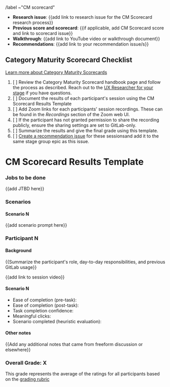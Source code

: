 <!--
 
Title should be: Category Maturity Scorecard - {{Stage Group}} FY{{YY}}-Q{{quarter number}} - {{Title or Description of the Evaluated Workflow / JTBD}}
(e.g. “Category Maturity Scorecard - Create:Source Code FY21-Q1 - Obtaining screenshots from testing artifacts)

This template is meant to document results from Category Maturity Scorecard user interview sessions.

If this CM Scorecard is related to an OKR, append ~OKR to the /label quick action below to automatically add the 'OKR' label.

-->

/label ~"CM scorecard" 

- **Research issue**: {{add link to research issue for the CM Scorecard research process}}
- **Previous score and scorecard**: {{if applicable, add CM Scorecard score and link to scorecard issue}}
- **Walkthrough**: {{add link to YouTube video or walkthrough document}}
- **Recommendations**: {{add link to your recommendation issue/s}}

## Category Maturity Scorecard Checklist

[Learn more about Category Maturity Scorecards](https://about.gitlab.com/handbook/engineering/ux/category-maturity-scorecards/)
1. [ ] Review the Category Maturity Scorecard handbook page and follow the process as described. Reach out to the [UX Researcher for your stage](https://about.gitlab.com/handbook/product/categories/) if you have questions.
1. [ ] Document the results of each participant's session using the CM Scorecard Results Template
1. [ ] Add Zoom links for each participants' session recordings. These can be found in the *Recordings* section of the Zoom web UI.
1. [ ] If the participant has not granted permission to share the recording publicly, ensure the sharing settings are set to GitLab-only.
1. [ ] Summarize the results and give the final grade using this template.
1. [ ] [Create a recommendation issue](https://gitlab.com/gitlab-org/gitlab-design/issues/new?issuable_template=UX%20Scorecard%20Part%202) for these sessionsand add it to the same stage group epic as this issue.
# CM Scorecard Results Template
### Jobs to be done
{{add JTBD here}}

### Scenarios
#### Scenario N
{{add scenario prompt here}}

### Participant N
#### Background
{{Summarize the participant's role, day-to-day responsibilities, and previous GitLab usage}}

{{add link to session video}}

#### Scenario N
* Ease of completion (pre-task): 
* Ease of completion (post-task): 
* Task completion confidence: 
* Meaningful clicks: 
* Scenario completed (heuristic evaluation): 

#### Other notes
{{Add any additional notes that came from freeform discussion or elsewhere}}

### Overall Grade: X

This grade represents the average of the ratings for all participants based on the [grading rubric](https://about.gitlab.com/handbook/engineering/ux/category-maturity-scorecards/#grading)
